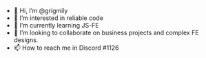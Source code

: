 - 👋 Hi, I’m @grigmily
- 👀 I’m interested in reliable code
- 🌱 I’m currently learning JS-FE
- 💞️ I’m looking to collaborate on business projects and complex FE designs.
- 📫 How to reach me in Discord #1126 

<!---
grigmily/grigmily is a ✨ special ✨ repository because its `README.md` (this file) appears on your GitHub profile.
You can click the Preview link to take a look at your changes.
--->
